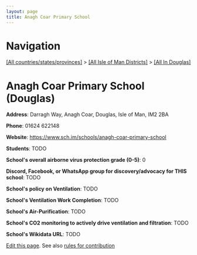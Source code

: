 ```yaml
---
layout: page
title: Anagh Coar Primary School
---
```

# Navigation

[[All countries/states/provinces]](../../..) > [[All Isle of Man Districts]](../..) > [[All In Douglas]](..)

# Anagh Coar Primary School (Douglas)

**Address**: Darragh Way, Anagh Coar, Douglas, Isle of Man, IM2 2BA

**Phone**: 01624 622148

**Website**: <https://www.sch.im/schools/anagh-coar-primary-school>

**Students**: TODO

**School's overall airborne virus protection grade (0-5)**: 0

**Discord, Facebook, or WhatsApp group for discovery/advocacy for THIS school**: TODO

**School's policy on Ventilation**: TODO

**School's Ventilation Work Completion**: TODO

**School's Air-Purification**: TODO

**School's CO2 monitoring to actively drive ventilation and filtration**: TODO

**School's Wikidata URL**: TODO


[Edit this page](https://github.com/ventilate-schools/IoM/edit/main/./Douglas/Anagh_Coar_Primary_School.md). See also [rules for contribution](../../../contribution-rules/)
